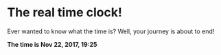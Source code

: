 # The real time clock!

Ever wanted to know what the time is? Well, your journey is about to end!

**The time is Nov 22, 2017, 19:25**